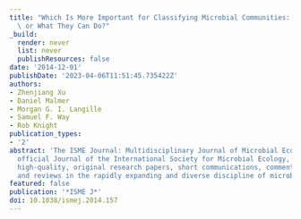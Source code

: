 ```yaml
---
title: "Which Is More Important for Classifying Microbial Communities: Who's There\
  \ or What They Can Do?"
_build:
  render: never
  list: never
  publishResources: false
date: '2014-12-01'
publishDate: '2023-04-06T11:51:45.735422Z'
authors:
- Zhenjiang Xu
- Daniel Malmer
- Morgan G. I. Langille
- Samuel F. Way
- Rob Knight
publication_types:
- '2'
abstract: 'The ISME Journal: Multidisciplinary Journal of Microbial Ecology is the
  official Journal of the International Society for Microbial Ecology, publishing
  high-quality, original research papers, short communications, commentary articles
  and reviews in the rapidly expanding and diverse discipline of microbial ecology.'
featured: false
publication: '*ISME J*'
doi: 10.1038/ismej.2014.157
---
```


